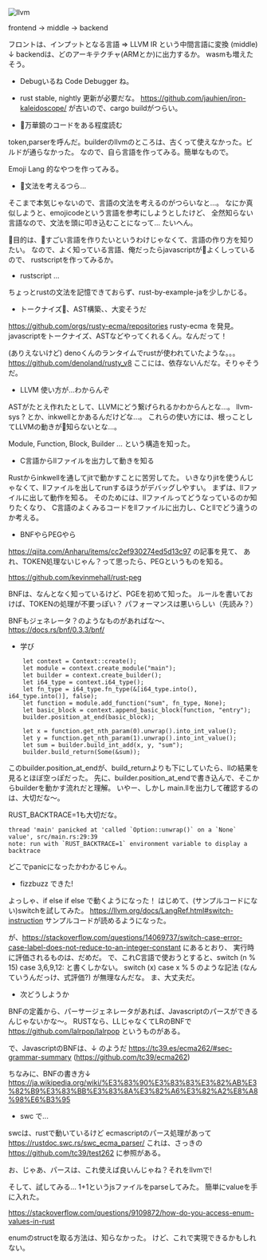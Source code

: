 <!-- 
title: LLVMとRustを学ぶ
date: 2021-09-04T18:58:00+09:00
draft: false
description: 
image: 
icon: 🦀
-->

![llvm](https://qiita-user-contents.imgix.net/https%3A%2F%2Fqiita-image-store.s3.amazonaws.com%2F0%2F227781%2F1bef0ae4-5a98-b7d1-1e12-c6533e23ebe4.png?ixlib=rb-4.0.0&auto=format&gif-q=60&q=75&w=1400&fit=max&s=cb0956dd39fa7c65562a467ce95026e9)

frontend → middle → backend

フロントは、インプットとなる言語
=> LLVM IR という中間言語に変換 (middle)
↓
backendは、どのアーキテクチャ(ARMとか)に出力するか。
wasmも増えたそう。

* Debugいるね
Code Debugger ね。

* rust
stable, nightly 更新が必要だな。
https://github.com/jauhien/iron-kaleidoscope/ が古いので、cargo buildがつらい。


* 万華鏡のコードをある程度読む

token,parserを呼んだ。builderのllvmのところは、古くって使えなかった。ビルドが通らなかった。
なので、自ら言語を作ってみる。簡単なもので。

Emoji Lang 的なやつを作ってみる。

* 文法を考えるつら...

そこまで本気じゃないので、言語の文法を考えるのがつらいなと...。
なにか真似しようと、emojicodeという言語を参考にしようとしたけど、
全然知らない言語なので、文法を頭に叩き込むことになって... たいへん。

目的は、すごい言語を作りたいというわけじゃなくて、言語の作り方を知りたい。
なので、よく知っている言語、俺だったらjavascriptがよくしっているので、
rustscriptを作ってみるか。

* rustscript ...

ちょっとrustの文法を記憶できておらず、rust-by-example-jaを少しかじる。

* トークナイズ、AST構築、、大変そうだ

https://github.com/orgs/rusty-ecma/repositories rusty-ecma を発見。
javascriptをトークナイズ、ASTなどやってくれるくん。なんだって！

(ありえないけど) denoくんのランタイムでrustが使われていたような。。。
https://github.com/denoland/rusty_v8 ここには、依存ないんだな。そりゃそうだ。

* LLVM 使い方が...わからんぞ

ASTがたとえ作れたとして、LLVMにどう繋げられるかわからんとな...。
llvm-sys ? とか、inkwellとかあるんだけどな...。
これらの使い方には、根っことしてLLVMの動きが知らないとな...。

Module, Function, Block, Builder ... という構造を知った。

* C言語からllファイルを出力して動きを知る

Rustからinkwellを通してjitで動かすことに苦労してた。
いきなりjitを使うんじゃなくて、llファイルを出してrunするほうがデバッグしやすい。
まずは、llファイルに出して動作を知る。
そのためには、llファイルってどうなっているのか知りたくなり、
C言語のよくみるコードをllファイルに出力し、Cとllでどう違うのか考える。

* BNFやらPEGやら

https://qiita.com/Anharu/items/cc2ef930274ed5d13c97 の記事を見て、
あれ、TOKEN処理ないじゃん？って思ったら、PEGというものを知る。

https://github.com/kevinmehall/rust-peg

BNFは、なんとなく知っているけど、PGEを初めて知った。
ルールを書いておけば、TOKENの処理が不要っぽい？
パフォーマンスは悪いらしい（先読み？）

BNFもジェネレータ？のようなものがあればな〜、
https://docs.rs/bnf/0.3.3/bnf/

* 学び

```
    let context = Context::create();
    let module = context.create_module("main");
    let builder = context.create_builder();
    let i64_type = context.i64_type();
    let fn_type = i64_type.fn_type(&[i64_type.into(), i64_type.into()], false);
    let function = module.add_function("sum", fn_type, None);
    let basic_block = context.append_basic_block(function, "entry");
    builder.position_at_end(basic_block);

    let x = function.get_nth_param(0).unwrap().into_int_value();
    let y = function.get_nth_param(1).unwrap().into_int_value();
    let sum = builder.build_int_add(x, y, "sum");
    builder.build_return(Some(&sum));
```

このbuilder.position_at_endが、build_returnよりも下にしていたら、llの結果を見るとほぼ空っぽだった。
先に、builder.position_at_endで書き込んで、そこからbuilderを動かす流れだと理解。
いやー、しかし main.llを出力して確認するのは、大切だな〜。

RUST_BACKTRACE=1も大切だな。
```
thread 'main' panicked at 'called `Option::unwrap()` on a `None` value', src/main.rs:29:39
note: run with `RUST_BACKTRACE=1` environment variable to display a backtrace
```
どこでpanicになったかわかるじゃん。

* fizzbuzz できた!

よっしゃ、if else if else で動くようになった！
はじめて、(サンプルコードにない)switchを試してみた。
https://llvm.org/docs/LangRef.html#switch-instruction
サンプルコードが読めるようになった。

が、https://stackoverflow.com/questions/14069737/switch-case-error-case-label-does-not-reduce-to-an-integer-constant にあるとおり、
実行時に評価されるものは、だめだ。
で、これC言語で使おうとすると、switch (n % 15) case 3,6,9,12: と書くしかない。
switch (x) case x % 5 のような記法 (なんていうんだっけ、式評価?) が無理なんだな。
ま、大丈夫だ。

* 次どうしようか

BNFの定義から、パーサージェネレータがあれば、Javascriptのパースができるんじゃないかな〜。
RUSTなら、LLじゃなくてLRのBNFで https://github.com/lalrpop/lalrpop というものがある。

で、JavascriptのBNFは、↓ のようだ
https://tc39.es/ecma262/#sec-grammar-summary  (https://github.com/tc39/ecma262)

ちなみに、BNFの書き方↓
https://ja.wikipedia.org/wiki/%E3%83%90%E3%83%83%E3%82%AB%E3%82%B9%E3%83%BB%E3%83%8A%E3%82%A6%E3%82%A2%E8%A8%98%E6%B3%95

* swc で...

swcは、rustで動いているけど ecmascriptのパース処理があって
https://rustdoc.swc.rs/swc_ecma_parser/
これは、さっきの https://github.com/tc39/test262 に参照がある。

お、じゃあ、パースは、これ使えば良いんじゃね？それをllvmで!

そして、試してみる...
1+1というjsファイルをparseしてみた。
簡単にvalueを手に入れた。

https://stackoverflow.com/questions/9109872/how-do-you-access-enum-values-in-rust

enumのstructを取る方法は、知らなかった。
けど、これで実現できるかもしれない。